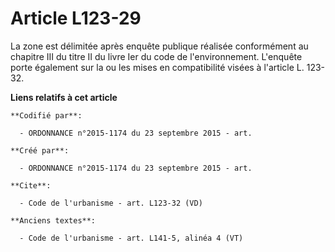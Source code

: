# Article L123-29

La zone est délimitée après enquête publique réalisée conformément au chapitre III du titre II du livre Ier du code de
l'environnement. L'enquête porte également sur la ou les mises en compatibilité visées à l'article L. 123-32.

**Liens relatifs à cet article**

	**Codifié par**:

	  - ORDONNANCE n°2015-1174 du 23 septembre 2015 - art.

	**Créé par**:

	  - ORDONNANCE n°2015-1174 du 23 septembre 2015 - art.

	**Cite**:

	  - Code de l'urbanisme - art. L123-32 (VD)

	**Anciens textes**:

	  - Code de l'urbanisme - art. L141-5, alinéa 4 (VT)
